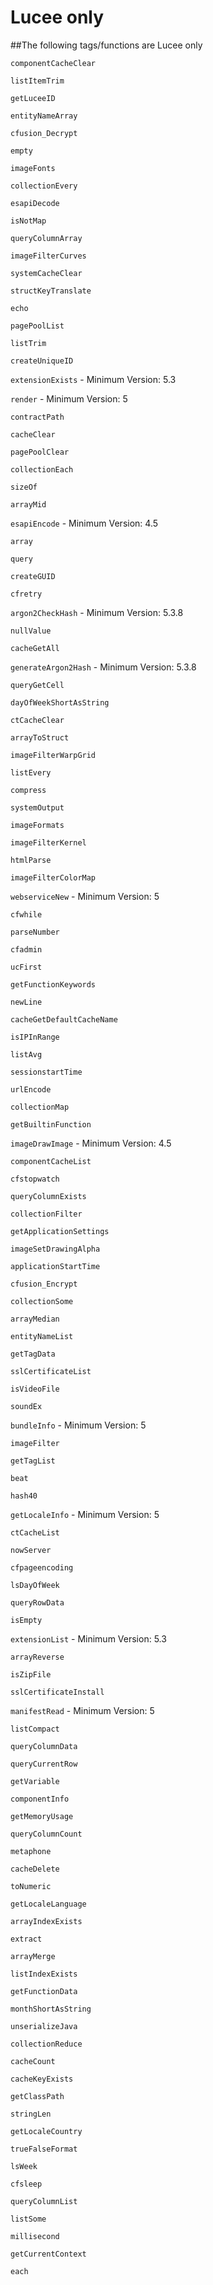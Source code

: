 # Lucee only

##The following tags/functions are Lucee only

`componentCacheClear`

`listItemTrim`

`getLuceeID`

`entityNameArray`

`cfusion_Decrypt`

`empty`

`imageFonts`

`collectionEvery`

`esapiDecode`

`isNotMap`

`queryColumnArray`

`imageFilterCurves`

`systemCacheClear`

`structKeyTranslate`

`echo`

`pagePoolList`

`listTrim`

`createUniqueID`

`extensionExists` - Minimum Version: 5.3

`render` - Minimum Version: 5

`contractPath`

`cacheClear`

`pagePoolClear`

`collectionEach`

`sizeOf`

`arrayMid`

`esapiEncode` - Minimum Version: 4.5

`array`

`query`

`createGUID`

`cfretry`

`argon2CheckHash` - Minimum Version: 5.3.8

`nullValue`

`cacheGetAll`

`generateArgon2Hash` - Minimum Version: 5.3.8

`queryGetCell`

`dayOfWeekShortAsString`

`ctCacheClear`

`arrayToStruct`

`imageFilterWarpGrid`

`listEvery`

`compress`

`systemOutput`

`imageFormats`

`imageFilterKernel`

`htmlParse`

`imageFilterColorMap`

`webserviceNew` - Minimum Version: 5

`cfwhile`

`parseNumber`

`cfadmin`

`ucFirst`

`getFunctionKeywords`

`newLine`

`cacheGetDefaultCacheName`

`isIPInRange`

`listAvg`

`sessionstartTime`

`urlEncode`

`collectionMap`

`getBuiltinFunction`

`imageDrawImage` - Minimum Version: 4.5

`componentCacheList`

`cfstopwatch`

`queryColumnExists`

`collectionFilter`

`getApplicationSettings`

`imageSetDrawingAlpha`

`applicationStartTime`

`cfusion_Encrypt`

`collectionSome`

`arrayMedian`

`entityNameList`

`getTagData`

`sslCertificateList`

`isVideoFile`

`soundEx`

`bundleInfo` - Minimum Version: 5

`imageFilter`

`getTagList`

`beat`

`hash40`

`getLocaleInfo` - Minimum Version: 5

`ctCacheList`

`nowServer`

`cfpageencoding`

`lsDayOfWeek`

`queryRowData`

`isEmpty`

`extensionList` - Minimum Version: 5.3

`arrayReverse`

`isZipFile`

`sslCertificateInstall`

`manifestRead` - Minimum Version: 5

`listCompact`

`queryColumnData`

`queryCurrentRow`

`getVariable`

`componentInfo`

`getMemoryUsage`

`queryColumnCount`

`metaphone`

`cacheDelete`

`toNumeric`

`getLocaleLanguage`

`arrayIndexExists`

`extract`

`arrayMerge`

`listIndexExists`

`getFunctionData`

`monthShortAsString`

`unserializeJava`

`collectionReduce`

`cacheCount`

`cacheKeyExists`

`getClassPath`

`stringLen`

`getLocaleCountry`

`trueFalseFormat`

`lsWeek`

`cfsleep`

`queryColumnList`

`listSome`

`millisecond`

`getCurrentContext`

`each`